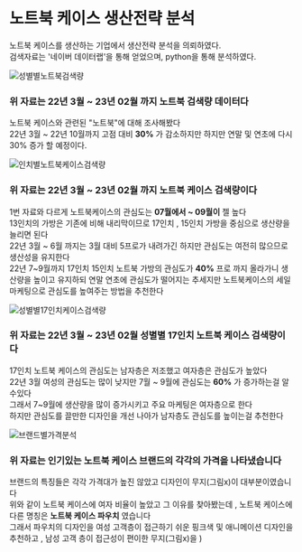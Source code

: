 # 노트북 케이스 생산전략 분석

노트북 케이스를 생산하는 기업에서 생산전략 분석을 의뢰하였다.  
검색자료는 '네이버 데이터랩'을 통해 얻었으며, python을 통해 분석하였다.  

![성별별노트북검색량](https://user-images.githubusercontent.com/118033064/219250124-a67955f8-bcb7-4d4b-b71a-9813e8611b29.png)
### 위 자료는 22년 3월 ~ 23년 02월 까지 노트북 검색량 데이터다 
  노트북 케이스와 관련된 "노트북"에 대해 조사해봤다      
  22년 3월 ~ 22년 10월까지  고점 대비 **30%** 가 감소하지만 하지만 연말 및 연초에 다시 30% 증가 할 예정이다.   
  

![인치별노트북케이스검색량](https://user-images.githubusercontent.com/118033064/219250136-3b60ccbb-00e1-460d-ab48-31747269fb32.png)
### 위 자료는 22년 3월 ~ 23년 02월 까지 노트북 케이스 검색량이다
1번 자료와 다르게 노트북케이스의 관심도는 **07월에서 ~ 09월이** 젤 높다   
13인치의 가방은 기존에 비해 내리막이므로 17인치 , 15인치 가방을 중심으로 생산량을 늘리면 된다   
22년 3월 ~ 6월 까지는 3월 대비 5프로가 내려가긴 하지만 관심도는 여전히 많으므로 생산성을 유지한다   
22년 7~9월까지 17인치 15인치 노트북 가방의 관심도가 **40%** 프로 까지 올라가니 생산량을 높이고 유지하되 
연말 연초에 관심도가 떨어지는 추세지만 노트북케이스의 세일 마케팅으로 관심도를 높여주는 방법을 추천한다


![성별별17인치케이스검색량](https://user-images.githubusercontent.com/118033064/219250144-07172ece-16c6-4890-8f29-4df35522d9da.png)
### 위 자료는 22년 3월 ~ 23년 02월 성별별 17인치 노트북 케이스 검색량이다

17인치 노트북 케이스의 관심도는 남자층은 저조했고 여자층은 관심도가 높았다   
22년 3월 여성의 관심도는 많이 낮지만 7월 ~ 9월에 관심도는 **60%** 가 증가하는걸 알수있다   
그래서 7~9월에 생산량을 많이 증가시키고 주요 마케팅은 여자층으로 한다   
하지만 관심도를 끌만한 디자인을 개선 나아가 남자층도 관심도를 높이는걸 추천한다

![브랜드별가격분석](https://user-images.githubusercontent.com/117264484/219310765-c91d30c1-0bd4-419e-a35d-c141d2bc8e80.png)
### 위 자료는  인기있는 노트북 케이스 브랜드의 각각의 가격을 나타냈습니다

브랜드의 특징들은 각각 가격대가 높진 않았고 디자인이 무지(그림x)이 대부분이였습니다   
위와 같이 노트북 케이스에 여자 비율이 높았고 그 이유를 찾아봤는데 , 노트북 케이스에 다른 명칭은 **노트북 케이스 파우치** 였습니다   
그래서 파우치의 디자인을 여성 고객층이 접근하기 쉬운 핑크색 및 애니메이션 디자인을 추천하고 , 남성 고객 층이 접근성이 편이한 무지(그림x)을 
)


